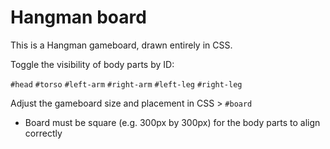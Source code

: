 # Hangman board

This is a Hangman gameboard, drawn entirely in CSS.

Toggle the visibility of body parts by ID:

`#head`
`#torso`
`#left-arm`
`#right-arm`
`#left-leg`
`#right-leg`

Adjust the gameboard size and placement in CSS > `#board`

* Board must be square (e.g. 300px by 300px) for the body parts to align correctly

